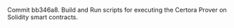 Commit bb346a8.                    Build and Run scripts for executing the Certora Prover on Solidity smart contracts.